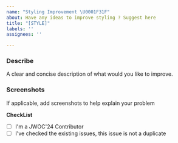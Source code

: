 ```yaml
---
name: "Styling Improvement \U0001F31F"
about: Have any ideas to improve styling ? Suggest here
title: "[STYLE]"
labels: ''
assignees: ''

---
```


### Describe
A clear and concise description of what would you like to improve.

### Screenshots
If applicable, add screenshots to help explain your problem

**CheckList**
- [ ] I'm a JWOC'24 Contributor
- [ ] I've checked the existing issues, this issue is not a duplicate
